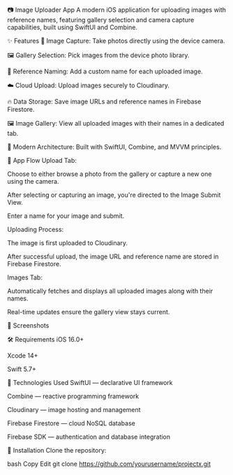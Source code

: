 📷 Image Uploader App
A modern iOS application for uploading images with reference names, featuring gallery selection and camera capture capabilities, built using SwiftUI and Combine.

✨ Features
📸 Image Capture: Take photos directly using the device camera.

🖼️ Gallery Selection: Pick images from the device photo library.

🔖 Reference Naming: Add a custom name for each uploaded image.

☁️ Cloud Upload: Upload images securely to Cloudinary.

🔥 Data Storage: Save image URLs and reference names in Firebase Firestore.

🖼️ Image Gallery: View all uploaded images with their names in a dedicated tab.

🚀 Modern Architecture: Built with SwiftUI, Combine, and MVVM principles.

📱 App Flow
Upload Tab:

Choose to either browse a photo from the gallery or capture a new one using the camera.

After selecting or capturing an image, you're directed to the Image Submit View.

Enter a name for your image and submit.

Uploading Process:

The image is first uploaded to Cloudinary.

After successful upload, the image URL and reference name are stored in Firebase Firestore.

Images Tab:

Automatically fetches and displays all uploaded images along with their names.

Real-time updates ensure the gallery view stays current.

📸 Screenshots



🛠️ Requirements
iOS 16.0+

Xcode 14+

Swift 5.7+

🧰 Technologies Used
SwiftUI — declarative UI framework

Combine — reactive programming framework

Cloudinary — image hosting and management

Firebase Firestore — cloud NoSQL database

Firebase SDK — authentication and database integration

🚀 Installation
Clone the repository:

bash
Copy
Edit
git clone https://github.com/yourusername/projectx.git
